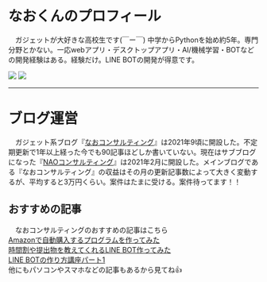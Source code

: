 # なおくんのプロフィール

　ガジェットが大好きな高校生です(￣ー￣) 中学からPythonを始め約5年。専門分野とかない。一応webアプリ・デスクトップアプリ・AI/機械学習・BOTなどの開発経験はある。経験だけ。LINE BOTの開発が得意です。
 
![](https://img.shields.io/badge/I%20love-Python-success) ![](https://img.shields.io/twitter/follow/nao_consulting?style=social)
___
# ブログ運営

　ガジェット系ブログ『[なおコンサルティング](https://nao-consulting.net/)』は2021年9頃に開設した。不定期更新で1年以上経った今でも90記事ほどしか書いていない。現在はサブブログになった『[NAOコンサルティング](https://note.com/naokun_gadget)』は2021年2月に開設した。メインブログである『なおコンサルティング』の収益はその月の更新記事数によって大きく変動するが、平均すると3万円くらい。案件はたまに受ける。案件待ってます！！
 
## おすすめの記事

　なおコンサルティングのおすすめの記事はこちら  
 [Amazonで自動購入するプログラムを作ってみた](https://nao-consulting.net/1961/)  
 [時間割や提出物を教えてくれるLINE BOT作ってみた](https://nao-consulting.net/2365/)  
 [LINE BOTの作り方講座パート1](https://nao-consulting.net/3041/)  
 他にもパソコンやスマホなどの記事もあるから見てね👍
 
